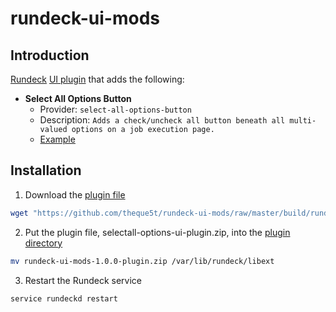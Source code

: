 # rundeck-ui-mods

## Introduction

[Rundeck](https://www.rundeck.com/) [UI plugin](https://rundeck.org/docs/developer/ui-plugins.html) that adds the following:
* __Select All Options Button__
    - Provider: `select-all-options-button` 
    - Description: `Adds a check/uncheck all button beneath all multi-valued options on a job execution page.`
    - [Example](docs/en-US/selectAllOptionsButton/example.md)

## Installation

1. Download the [plugin file](https://github.com/theque5t/rundeck-ui-mods/raw/master/build/rundeck-ui-mods-1.0.0-plugin.zip)

```sh
wget "https://github.com/theque5t/rundeck-ui-mods/raw/master/build/rundeck-ui-mods-1.0.0-plugin.zip"
```

2. Put the plugin file, selectall-options-ui-plugin.zip, into the [plugin directory](https://rundeck.org/docs/developer/plugin-development.html)

```sh
mv rundeck-ui-mods-1.0.0-plugin.zip /var/lib/rundeck/libext
```

3. Restart the Rundeck service

```sh
service rundeckd restart
```